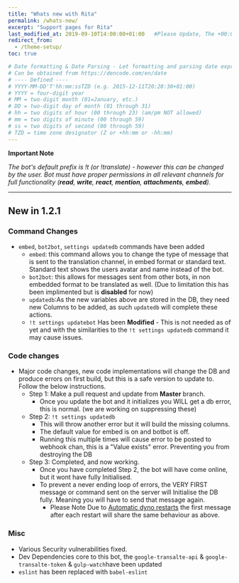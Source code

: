 ```yaml
---
title: "Whats new with Rita"
permalink: /whats-new/
excerpt: "Support pages for Rita"
last_modified_at: 2019-09-10T14:00:00+01:00   #Please Update, The +00:00 is the Time Zone difference
redirect_from:
  - /theme-setup/
toc: true

# Date formatting & Date Parsing - Let formatting and parsing date expressed in ISO8601 format.
# Can be obtained from https://dencode.com/en/date
# ---- Defined ----
# YYYY-MM-DD'T'hh:mm:ssTZD (e.g. 2015-12-11T20:28:30+01:00)
# YYYY = four-digit year
# MM = two-digit month (01=January, etc.)
# DD = two-digit day of month (01 through 31)
# hh = two digits of hour (00 through 23) (am/pm NOT allowed)
# mm = two digits of minute (00 through 59)
# ss = two digits of second (00 through 59)
# TZD = time zone designator (Z or +hh:mm or -hh:mm)
---
```


**Important Note**

*The bot's default prefix is !t (or !translate) - however this can be changed by the user.
Bot must have proper permissions in all relevant channels for full functionality (**read**, **write**, **react**, **mention**, **attachments**, **embed**).*

----
## New in 1.2.1

### Command Changes
* `embed`, `bot2bot`, `settings updatedb` commands have been added
  * `embed`: this command allows you to change the type of message that is sent to the translation channel, in embed format or standard text. Standard text shows the users avatar and name instead of the bot.
  * `bot2bot`: this allows for messages sent from other bots, in non embedded format to be translated as well. (Due to limitation this has been implimented but is **disabled** for now)
  * `updatedb`:As the new variables above are stored in the DB, they need new Columns to be added, as such `updatedb` will complete these actions.
  * `!t settings updatebot` Has been **Modified** - This is not needed as of yet and with the similarities to the `!t settings updatedb` command it may cause issues.
  
### Code changes
* Major code changes, new code implementations will change the DB and produce errors on first build, but this is a safe version to update to. Follow the below instructions.
  * Step 1: Make a pull request and update from **Master** branch. 
    * Once you update the bot and it initializes you WILL get a db error, this is normal. (we are working on suppressing these)
  * Step 2: `!t settings updatedb`
    * This will throw another error but it will build the missing columns.
    * The default value for embed is on and botbot is off.
    * Running this multiple times will cause error to be posted to webhook chan, this is a "Value exists" error. Preventing you from destroying the DB
  * Step 3: Completed, and now working.
    * Once you have completed Step 2, the bot will have come online, but it wont have fully Initialised. 
    * To prevent a never ending loop of errors, the VERY FIRST message or command sent on the server will Initialise the DB fully. Meaning you will have to send that message again.
      * Please Note Due to [Automatic dyno restarts](https://devcenter.heroku.com/articles/dynos#automatic-dyno-restarts) the first message after each restart will share the same behaviour as above.

### Misc
* Various Security vulnerabilities fixed.
* Dev Dependencies core to this bot, the `google-transalte-api` & `google-transalte-token` & `gulp-watch`have been updated
* `eslint` has been replaced with `babel-eslint`
